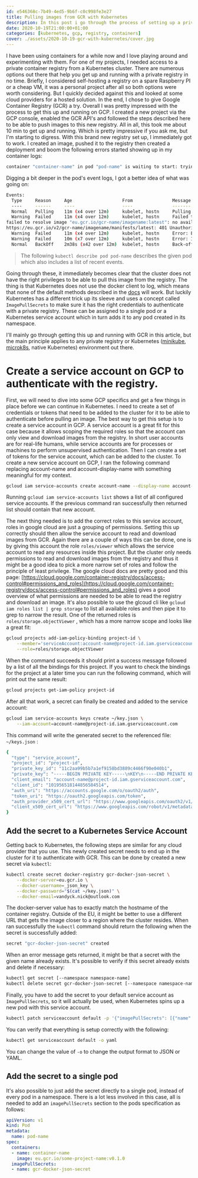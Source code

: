 ```yaml
---
id: e546368c-7b49-4ed5-9b6f-c0c998fe3e27
title: Pulling images from GCR with Kubernetes
description: In this post i go through the process of setting up a private container registry in Kubernetes.
date: 2020-10-19T21:00:00+01:00
categories: [kubernetes, gcp, registry, containers]
cover: ./assets/2020-10-19-gcr-with-kubernetes/cover.jpg
---
```


I have been using containers for a while now and I love playing around and experimenting with them. For one of my projects, I needed access to a private container registry from a Kubernetes cluster. There are numerous options out there that help you get up and running with a private registry in no time. Briefly, I considered self-hosting a registry on a spare Raspberry PI or a cheap VM, it was a personal project after all so both options were worth considering. But I quickly decided against this and looked at some cloud providers for a hosted solution. In the end, I chose to give Google Container Registry (GCR) a try. Overall I was pretty impressed with the process to get this up and running on GCP. I created a new project via the GCP console, enabled the GCR API's and followed the steps described here to be able to push images to this new registry. All in all, this took me about 10 min to get up and running. Which is pretty impressive if you ask me, but I'm starting to digress. With this brand new registry set up, I immediately got to work. I created an image, pushed it to the registry then created a deployment and boom the following errors started showing up in my container logs:

```bash
container "container-name" in pod "pod-name" is waiting to start: trying and failing to pull image
```

Digging a bit deeper in the pod's event logs, I got a better idea of what was going on:

```bash
Events:                                                                                                                                               
  Type     Reason     Age                   From               Message                                                                                   
  ----     ------     ----                  ----               -------                                                                                   
  Normal   Pulling    11m (x4 over 12m)     kubelet, hostn     Pulling image "eu.gcr.io/gcr-name/imagename"                                              
  Warning  Failed     11m (x4 over 12m)     kubelet, hostn     Failed to pull image "eu.gcr.io/gcr-name/imagename": rpc error: code = Unknown desc =     
failed to resolve image "eu.gcr.io/gcr-name/imagename:latest": no available registry endpoint: unexpected status code                  
https://eu.gcr.io/v2/gcr-name/imagename/manifests/latest: 401 Unauthorized                                                                    
  Warning  Failed     11m (x4 over 12m)     kubelet, hostn     Error: ErrImagePull                                                                       
  Warning  Failed     10m (x7 over 12m)     kubelet, hostn     Error: ImagePullBackOff                                                                   
  Normal   BackOff    2m38s (x42 over 12m)  kubelet, hostn     Back-off pulling image "eu.gcr.io/gcr-name/imagename"
```

> The following `kubectl describe pod pod-name` describes the given pod which also includes a list of recent events.

Going through these, it immediately becomes clear that the cluster does not have the right privileges to be able to pull this image from the registry. The thing is that Kubernetes does not use the docker client to log, which means that none of the default methods described in the [docs](https://cloud.google.com/container-registry/docs/advanced-authentication) will work. But luckily Kubernetes has a different trick up its sleeve and uses a concept called `ImagePullSecrets` to make sure it has the right credentials to authenticate with a private registry. These can be assigned to a single pod or a Kubernetes service account which in turn adds it to any pod created in its namespace.

I'll mainly go through getting this up and running with GCR in this article, but the main principle applies to any private registry or Kubernetes ([minikube](https://minikube.sigs.k8s.io/docs/), [microk8s](https://microk8s.io/), native Kubernetes) environment out there.

# Create a service account on GCP to authenticate with the registry.

First, we will need to dive into some GCP specifics and get a few things in place before we can continue in Kubernetes. I need to create a set of credentials or tokens that need to be added to the cluster for it to be able to authenticate before pulling an image. The best way to get this setup is to create a service account in GCP. A service account is a great fit for this case because it allows scoping the required roles so that the account can only view and download images from the registry. In short user accounts are for real-life humans, while service accounts are for processes or machines to perform unsupervised authentication. Then I can create a set of tokens for the service account, which can be added to the cluster. To create a new service account on GCP, I ran the following command replacing account-name and account-display-name with something meaningful for my context.

```bash
gcloud iam service-accounts create account-name --display-name account-display-name
```

Running `gcloud iam service-accounts list` shows a list of all configured service accounts. If the previous command ran successfully then returned list should contain that new account.

The next thing needed is to add the correct roles to this service account, roles in google cloud are just a grouping of permissions. Setting this up correctly should then allow the service account to read and download images from GCR. Again there are a couple of ways this can be done, one is by giving this account the role `roles/viewer` which allows the service account to read any resources inside this project. But the cluster only needs permissions to read and download images from the registry and thus it might be a good idea to pick a more narrow set of roles and follow the principle of least privilege. The google cloud docs are pretty good and this page: [https://cloud.google.com/container-registry/docs/access-control#permissions_and_roles](https://cloud.google.com/container-registry/docs/access-control#permissions_and_roles) gives a good overview of what permissions are needed to be able to read the registry and download an image. It's also possible to use the glcoud cli like `gcloud iam roles list | grep storage`  to list all available roles and then pipe it to grep to narrow the result. One of the returned roles is  `roles/storage.objectViewer` , which has a more narrow scope and  looks like a great fit:

```bash
gcloud projects add-iam-policy-binding project-id \
	--member='serviceAccount:account-name@project-id.iam.gserviceaccount.com' \
	--role=roles/storage.objectViewer
```

When the command succeeds it should print a success message followed by a list of all the bindings for this project. If you want to check the bindings for the project at a later time you can run the following command, which will print out the same result:

```bash
gcloud projects get-iam-policy project-id
```

After all that work, a secret can finally be created and added to the service account:

```bash
gcloud iam service-accounts keys create ~/key.json \
	--iam-account=account-name@project-id.iam.gserviceaccount.com
```

This command will write the generated secret to the referenced file: `~/keys.json` :

```bash
{
  "type": "service_account",
  "project_id": "project-id",
  "private_key_id": "11c2aa99b5b7a1ef9158bd3889c4466f90e040b1",
  "private_key": "-----BEGIN PRIVATE KEY-----\nKEY\n-----END PRIVATE KEY-----\n",
  "client_email": "account-name@project-id.iam.gserviceaccount.com",
  "client_id": "101956518144856584514",
  "auth_uri": "https://accounts.google.com/o/oauth2/auth",
  "token_uri": "https://oauth2.googleapis.com/token",
  "auth_provider_x509_cert_url": "https://www.googleapis.com/oauth2/v1/certs",
  "client_x509_cert_url": "https://www.googleapis.com/robot/v1/metadata/x509/account-name%40project-id.iam.gserviceaccount.com"
}
```

## Add the secret to a Kubernetes Service Account

Getting back to Kubernetes, the following steps are similar for any cloud provider that you use. This newly created secret needs to end up in the cluster for it to authenticate with GCR. This can be done by created a new secret via `kubectl`:

```bash
kubectl create secret docker-registry gcr-docker-json-secret \
	--docker-server=eu.gcr.io \
	--docker-username=_json_key \
	--docker-password="$(cat ~/key.json)" \
	--docker-email=vandyck.nick@outlook.com
```

The docker-server value has to exactly match the hostname of the container registry. Outside of the EU, it might be better to use a different URL that gets the image closer to a region where the cluster resides. When ran successfully the `kubectl` command should return the following when the secret is successfully added:

```bash
secret "gcr-docker-json-secret" created
```

When an error message gets returned, it might be that a secret with the given name already exists. It's possible to verify if this secret already exists and delete if necessary:

```bash
kubectl get secret [--namespace namespace-name]
kubectl delete secret gcr-docker-json-secret [--namespace namespace-name]
```

Finally, you have to add the secret to your default service account as `ImagePullSecrets`, so it will actually be used, when Kubernetes spins up a new pod with this service account.

```bash
kubectl patch serviceaccount default -p '{"imagePullSecrets": [{"name": "gcr-docker-json-secret"}]}'
```

You can verify that everything is setup correctly with the following: 

```bash
kubectl get serviceaccount default -o yaml
```

You can change the value of `-o` to change the output format to JSON or YAML.

## Add the secret to a single pod

It's also possible to just add the secret directly to a single pod, instead of every pod in a namespace. There is a lot less involved in this case, all is needed to add an `imagePullSecrets` section to the pods specification as follows:

```yaml
apiVersion: v1
kind: Pod
metadata:
  name: pod-name
spec:
  containers:
  - name: container-name
    image: eu.gcr.io/some-project-name:v0.1.0
  imagePullSecrets:
  - name: gcr-docker-json-secret
```
